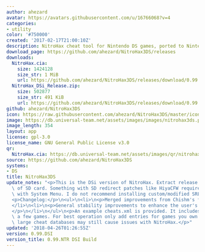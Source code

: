 ```yaml
---
author: ahezard
avatar: https://avatars.githubusercontent.com/u/16766068?v=4
categories:
- utility
color: '#750000'
created: '2017-02-17T21:00:10Z'
description: NitroHax cheat tool for Nintendo DS games, ported to Nintendo 3DS
download_page: https://github.com/ahezard/NitroHax3DS/releases
downloads:
  NitroHax.cia:
    size: 1424128
    size_str: 1 MiB
    url: https://github.com/ahezard/NitroHax3DS/releases/download/0.99.NTR/NitroHax.cia
  NitroHax_DSi_Release.zip:
    size: 502877
    size_str: 491 KiB
    url: https://github.com/ahezard/NitroHax3DS/releases/download/0.99.DSI/NitroHax_DSi_Release.zip
github: ahezard/NitroHax3DS
icon: https://raw.githubusercontent.com/ahezard/NitroHax3DS/master/icon.bmp
image: https://db.universal-team.net/assets/images/images/nitrohax3ds.png
image_length: 354
layout: app
license: gpl-3.0
license_name: GNU General Public License v3.0
qr:
  NitroHax.cia: https://db.universal-team.net/assets/images/qr/nitrohax.cia.png
source: https://github.com/ahezard/NitroHax3DS
systems:
- DS
title: NitroHax3DS
update_notes: "<p>This is the DSi version of NitroHax. Extract release ZIP to root\
  \ of SD card. Something with SD redirect patches like HiyaCFW required to use this\
  \ with System Menu. I do not recommend installing custom/modified SRLs to NAND.</p>\n\
  <p>Changelog:</p>\n<ul>\n<li>\n<p>Merged improvements from Chishm's fork of NitroHax</p>\n\
  </li>\n<li>\n<p>General stability improvements to enhance the user's experience\u2122\
  </p>\n</li>\n</ul>\n<p>An example cheats.xml is provided. It includes cheats for\
  \ a few games. For best operation only add entries for games you own. Using very\
  \ large cheat databases may still cause issues with NitroHax.</p>"
updated: '2018-04-26T01:26:55Z'
version: 0.99.DSI
version_title: 0.99.NTR DSI Build
---
```

